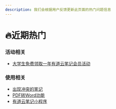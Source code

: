 ```yaml
---
description: 我们会根据用户反馈更新此页面的热门问题信息
---
```


# 🔥近期热门

### 活动相关

* [大学生免费领取一年有道云笔记会员活动](https://mp.weixin.qq.com/s?__biz=MjM5NjAyNjkwMA==&mid=2723958595&idx=1&sn=3e8f9d4b874db4f52a019adbfe4857fe&chksm=81476038b630e92ec69bdf204047bfa367fce9071802b3881c6db969d500edadec1177476757&scene=132#wechat_redirect)

### 使用相关

* [出现冲突的笔记 ](yi-nan-wen-ti/bi-ji-chong-tu.md)
* [PDF转Word功能](jin-jie-gong-neng/pdf-zhuan-word.md)
* [有道云笔记小程序](jin-jie-gong-neng/xiao-cheng-xu-shi-yong.md)





